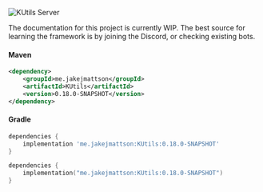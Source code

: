 ![KUtils Server](https://discordapp.com/api/guilds/453208597082406912/widget.png?style=banner2)

The documentation for this project is currently WIP. 
The best source for learning the framework is by joining the Discord, or checking existing bots.

#### Maven
```xml
<dependency>
    <groupId>me.jakejmattson</groupId>
    <artifactId>KUtils</artifactId>
    <version>0.18.0-SNAPSHOT</version>
</dependency>
```

#### Gradle
```groovy
dependencies {
    implementation 'me.jakejmattson:KUtils:0.18.0-SNAPSHOT'
}
```
```kotlin
dependencies {
    implementation("me.jakejmattson:KUtils:0.18.0-SNAPSHOT")
}
```